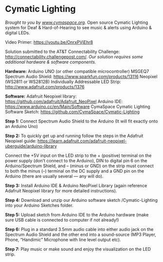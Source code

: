 # Cymatic Lighting
*Brought to you by www.cymaspace.org.*
Open source Cymatic Lighting system for Deaf &amp; Hard-of-Hearing to see music &amp; alerts using Arduino &amp; digital LEDs.

Video Primer: https://youtu.be/OnrxPVjEhr8

Solution submitted to the AT&T Connectability Challenge: http://connectability.challengepost.com/.
*Our solution requires some additional hardware & software components.*

**Hardware:**
Arduino UNO (or other compatible microcontroller)
MSGEQ7 Spectrum Audio Shield: https://www.sparkfun.com/products/13116
Neopixel (WS2811 or WS2812B) Individually Addressable LED Strip: http://www.adafruit.com/products/1376

**Software:**
Adafruit Neopixel library: https://github.com/adafruit/Adafruit_NeoPixel
Arduino IDE: https://www.arduino.cc/en/Main/Software
CymaSpace Cymatic Lighting Software Sketch:
https://github.com/CymaSpace/Cymatic-Lighting

**Step 1:**
Connect Spectrum Audio Shield to the Arduino (It will fit exactly onto an Arduino Uno)

**Step 2:**
To quickly get up and running follow the steps in the Adafruit Neopixel guide: https://learn.adafruit.com/adafruit-neopixel-uberguide/arduino-library

Connect the +5V input on the LED strip to the + (positive) terminal on the power supply (don’t connect to the Arduino), DIN to digital pin 6 on the Arduino/Spectrum Shield, and – (minus or GND) on the strip must connect to both the minus (–) terminal on the DC supply and a GND pin on the Arduino (there are usually several — any will do).

**Step 3:**
Install Arduino IDE & Arduino NeoPixel Library (again reference Adafruit Neopixel library for more detailed instructions).

**Step 4:**
Download and unzip our Arduino software sketch /Cymatic-Lighting into your Arduino Sketches folder.

**Step 5:**
Upload sketch from Arduino IDE to the Arduino hardware (make sure USB cable is connected to computer if not already!)

**Step 6:**
Plug in a standard 3.5mm audio cable into either audio jack on the Spectrum Audio Shield and the other end into a sound-source (MP3 Player, Phone, “Handimic” Microphone with line level output etc).

**Step 7:**
Play music or make sound and enjoy the visualization on the LED strip.

